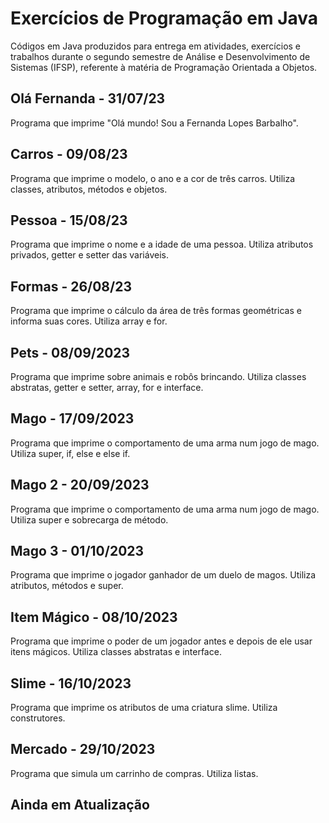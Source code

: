 # Exercícios de Programação em Java
Códigos em Java produzidos para entrega em atividades, exercícios e trabalhos durante o segundo semestre de Análise e Desenvolvimento de Sistemas (IFSP), referente à matéria de Programação Orientada a Objetos.

## Olá Fernanda - 31/07/23
Programa que imprime "Olá mundo! Sou a Fernanda Lopes Barbalho".

## Carros - 09/08/23
Programa que imprime o modelo, o ano e a cor de três carros. Utiliza classes, atributos, métodos e objetos.

## Pessoa - 15/08/23
Programa que imprime o nome e a idade de uma pessoa. Utiliza atributos privados, getter e setter das variáveis.

## Formas - 26/08/23
Programa que imprime o cálculo da área de três formas geométricas e informa suas cores. Utiliza array e for.

## Pets - 08/09/2023
Programa que imprime sobre animais e robôs brincando. Utiliza classes abstratas, getter e setter, array, for e interface.

## Mago - 17/09/2023
Programa que imprime o comportamento de uma arma num jogo de mago. Utiliza super, if, else e else if.

## Mago 2 - 20/09/2023
Programa que imprime o comportamento de uma arma num jogo de mago. Utiliza super e sobrecarga de método.

## Mago 3 - 01/10/2023
Programa que imprime o jogador ganhador de um duelo de magos. Utiliza atributos, métodos e super.

## Item Mágico - 08/10/2023
Programa que imprime o poder de um jogador antes e depois de ele usar itens mágicos. Utiliza classes abstratas e interface.

## Slime - 16/10/2023
Programa que imprime os atributos de uma criatura slime. Utiliza construtores.

## Mercado - 29/10/2023
Programa que simula um carrinho de compras. Utiliza listas.

## Ainda em Atualização
